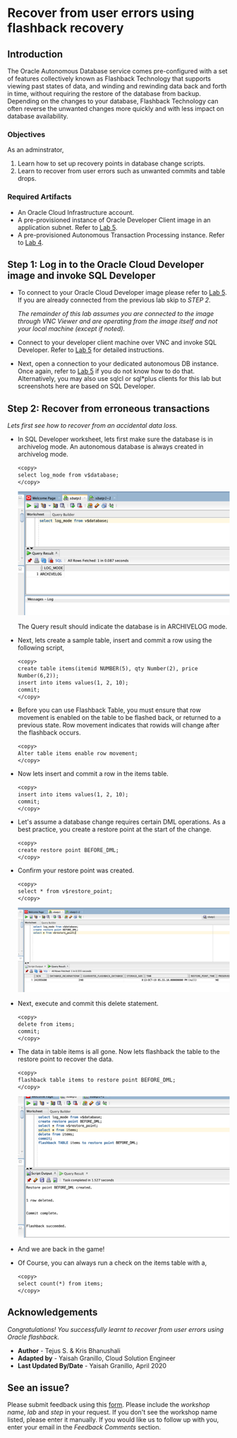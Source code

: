 # Recover from user errors using flashback recovery

## Introduction
The Oracle Autonomous Database service comes pre-configured with a set of features collectively known as Flashback Technology that supports viewing past states of data, and winding and rewinding data back and forth in time, without requiring the restore of the database from backup. Depending on the changes to your database, Flashback Technology can often reverse the unwanted changes more quickly and with less impact on database availability.

### Objectives
As an adminstrator,
1. Learn how to set up recovery points in database change scripts.
2. Learn to recover from user errors such as unwanted commits and table drops.

### Required Artifacts
- An Oracle Cloud Infrastructure account.
- A pre-provisioned instance of Oracle Developer Client image in an application subnet. Refer to [Lab 5](?lab=lab-5-configuring-development-system).
- A pre-provisioned Autonomous Transaction Processing instance. Refer to [Lab 4](?lab=lab-4-provisioning-databases).

## **Step 1:** Log in to the Oracle Cloud Developer image and invoke SQL Developer
- To connect to your Oracle Cloud Developer image please refer to [Lab 5](?lab=lab-5-configuring-development-system). If  you are already connected from the previous lab skip to *STEP 2*.  

    *The remainder of this lab assumes you are connected to the image through VNC Viewer and are operating from the image itself and not your local machine (except if noted).*

- Connect to your developer client machine over VNC and invoke SQL Developer. Refer to [Lab 5](?lab=lab-5-configuring-development-system) for detailed instructions. 

- Next, open a connection to your dedicated autonomous DB instance. Once again, refer to [Lab 5](?lab=lab-5-configuring-development-system) if you do not know how to do that. Alternatively, you may also use sqlcl or sql*plus clients for this lab but screenshots here are based on SQL Developer.


## **Step 2:** Recover from erroneous transactions
*Lets first see how to recover from an accidental data loss.*

- In SQL Developer worksheet, lets first make sure the database is in archivelog mode. An autonomous database is always created in archivelog mode.

    ````
    <copy>
    select log_mode from v$database;
    </copy>
    ````
    ![](./images/log_mode.png " ")


    The Query result should indicate the database is in ARCHIVELOG mode.

- Next, lets create a sample table, insert and commit a row using the following script,

    ````
    <copy>
    create table items(itemid NUMBER(5), qty Number(2), price Number(6,2));
    insert into items values(1, 2, 10);
    commit;
    </copy>
    ````

- Before you can use Flashback Table, you must ensure that row movement is enabled on the table to be flashed back, or returned to a previous state. Row movement indicates that rowids will change after the flashback occurs.

    ````
    <copy>
    Alter table items enable row movement;
    </copy>
    ````

- Now lets insert and commit a row in the items table.

    ````
    <copy>
    insert into items values(1, 2, 10);
    commit;
    </copy>
    ````

- Let's assume a database change requires certain DML operations. As a best practice, you create a restore point at the start of the change.

    ````
    <copy>
    create restore point BEFORE_DML;
    </copy>
    ````

- Confirm your restore point was created.

    ````
    <copy>
    select * from v$restore_point;
    </copy>
    ````
    ![](./images/restore_point2.png " ")

- Next, execute and commit this delete statement.
    
    ````
    <copy>
    delete from items;
    commit;
    </copy>
    ````

- The data in table items is all gone. Now lets flashback the table to the restore point to recover the data.

    ````
    <copy>
    flashback table items to restore point BEFORE_DML;
    </copy>
    ````
    ![](./images/flashback.png " ")


- And we are back in the game! 

- Of Course, you can always run a check on the items table with a, 

    ````
    <copy>
    select count(*) from items;
    </copy>
    ````

## Acknowledgements
*Congratulations! You successfully learnt to recover from user errors using Oracle flashback.*

- **Author** - Tejus S. & Kris Bhanushali
- **Adapted by** -  Yaisah Granillo, Cloud Solution Engineer
- **Last Updated By/Date** - Yaisah Granillo, April 2020

## See an issue?
Please submit feedback using this [form](https://apexapps.oracle.com/pls/apex/f?p=133:1:::::P1_FEEDBACK:1). Please include the *workshop name*, *lab* and *step* in your request.  If you don't see the workshop name listed, please enter it manually. If you would like us to follow up with you, enter your email in the *Feedback Comments* section. 
